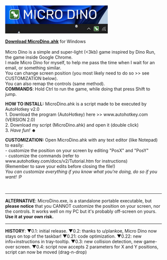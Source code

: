 <img src="https://raw.githubusercontent.com/DavidBevi/MicroDino/main/MicroDinoDemo1.gif" height="90" style="margin:-4 4 -4 0" /></h1>
<p>

**[Download MicroDino.ahk](https://github.com/DavidBevi/MicroDino/releases/download/v0.3/MicroDino.ahk)** for Windows<br><br>
Micro Dino is a simple and super-light (<3kb) game inspired by Dino Run, the game inside Google Chrome. <br> 
I made Micro Dino for myself, to help me pass the time when I wait for an email, or something similar.<br>
You can change screen position (you most likely need to do so >> see CUSTOMIZATION below).<br>
You can also remap the controls (same method).<br>
<b>COMMANDS</b>: Hold Ctrl to run the game, while doing that press Shift to jump.<br>
</p>

<p>
<b>HOW TO INSTALL:</b> MicroDino.ahk is a script made to be executed by AutoHotkey v2.0<br>
1. Download the program (AutoHotkey) here >> www.autohotkey.com (VERSION 2.0)<br>
2. Download my script (MicroDino.ahk) and open it (double click)<br>
3. <i>Have fun!</i> ☻
</p>

<p>
<b>CUSTOMIZATION:</b> Open MicroDino.ahk with any text editor (like Notepad) to easily:<br>
 - customize the position on your screen by editing "PosX" and "PosY"<br>
 - customize the commands (refer to www.autohotkey.com/docs/v2/Tutorial.htm for instructions)<br>
 (Remember to save your edits before closing the file!)<br>
<i>You can customize everything if you know what you're doing, do so if you want!</i> :P
</p><br>

-----------------------------------------------------------------------
<p>
<b>ALTERNATIVE</b>: MicroDino.exe, is a standalone portable executable, but <b>please notice</b> that you CANNOT customize the position on your screen, nor the controls. It works well on my PC but it's probably off-screen on yours. <b>Use it at your own risk.</b>
</p>

-----------------------------------------------------------------------
<p>
<b>HISTORY</b>: ▼0.1: initial release. ▼0.2: thanks to u/plankoe, Micro Dino now stays on top of the taskbar! ▼0.21: code optimization. ▼0.22: new info+instructions in tray-tooltip. ▼0.3: new collision detection, new game-over screen. ▼0.4: script now accepts 2 parameters for X and Y positions, script can now be moved (drag-n-drop)
</p>
